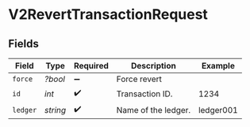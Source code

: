 # V2RevertTransactionRequest


## Fields

| Field               | Type                | Required            | Description         | Example             |
| ------------------- | ------------------- | ------------------- | ------------------- | ------------------- |
| `force`             | *?bool*             | :heavy_minus_sign:  | Force revert        |                     |
| `id`                | *int*               | :heavy_check_mark:  | Transaction ID.     | 1234                |
| `ledger`            | *string*            | :heavy_check_mark:  | Name of the ledger. | ledger001           |
